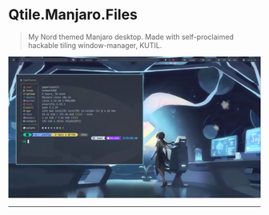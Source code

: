 # Qtile.Manjaro.Files

> My Nord themed Manjaro desktop. Made with self-proclaimed hackable tiling window-manager, KUTIL.

![screenshot](./src/SS/QTileDE1.png)

---
